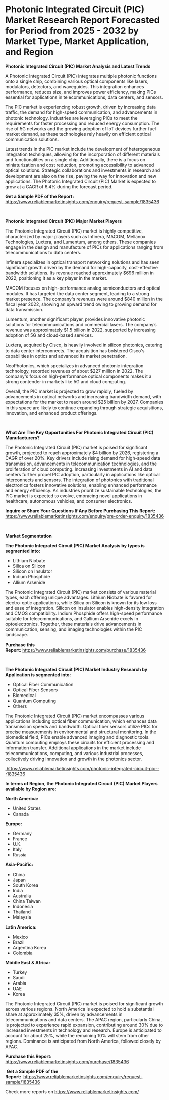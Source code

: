 <p><h1>Photonic Integrated Circuit (PIC) Market Research Report Forecasted for Period from 2025 -  2032 by Market Type, Market Application, and Region</h1></p><p><strong>Photonic Integrated Circuit (PIC) Market Analysis and Latest Trends</strong></p>
<p><p>A Photonic Integrated Circuit (PIC) integrates multiple photonic functions onto a single chip, combining various optical components like lasers, modulators, detectors, and waveguides. This integration enhances performance, reduces size, and improves power efficiency, making PICs essential for applications in telecommunications, data centers, and sensors.</p><p>The PIC market is experiencing robust growth, driven by increasing data traffic, the demand for high-speed communication, and advancements in photonic technology. Industries are leveraging PICs to meet the requirements for faster processing and reduced energy consumption. The rise of 5G networks and the growing adoption of IoT devices further fuel market demand, as these technologies rely heavily on efficient optical communication solutions.</p><p>Latest trends in the PIC market include the development of heterogeneous integration techniques, allowing for the incorporation of different materials and functionalities on a single chip. Additionally, there is a focus on miniaturization and cost reduction, promoting accessibility to advanced optical solutions. Strategic collaborations and investments in research and development are also on the rise, paving the way for innovation and new applications. The Photonic Integrated Circuit (PIC) Market is expected to grow at a CAGR of 6.4% during the forecast period.</p></p>
<p><strong>Get a Sample PDF of the Report:&nbsp;</strong> <a href="https://www.reliablemarketinsights.com/enquiry/request-sample/1835436?utm_campaign=3186&utm_medium=2&utm_source=Github&utm_content=ia&utm_term=26032025&utm_id=photonic-integrated-circuit-pic">https://www.reliablemarketinsights.com/enquiry/request-sample/1835436</a></p>
<p>&nbsp;</p>
<p><strong>Photonic Integrated Circuit (PIC) Major Market Players</strong></p>
<p><p>The Photonic Integrated Circuit (PIC) market is highly competitive, characterized by major players such as Infinera, MACOM, Mellanox Technologies, Luxtera, and Lumentum, among others. These companies engage in the design and manufacture of PICs for applications ranging from telecommunications to data centers.</p><p>Infinera specializes in optical transport networking solutions and has seen significant growth driven by the demand for high-capacity, cost-effective bandwidth solutions. Its revenue reached approximately $696 million in 2022, positioning it as a key player in the market.</p><p>MACOM focuses on high-performance analog semiconductors and optical modules. It has targeted the data center segment, leading to a strong market presence. The company's revenues were around $840 million in the fiscal year 2022, showing an upward trend owing to growing demand for data transmission.</p><p>Lumentum, another significant player, provides innovative photonic solutions for telecommunications and commercial lasers. The company’s revenue was approximately $1.5 billion in 2022, supported by increasing adoption of 5G and cloud-based services.</p><p>Luxtera, acquired by Cisco, is heavily involved in silicon photonics, catering to data center interconnects. The acquisition has bolstered Cisco's capabilities in optics and advanced its market penetration.</p><p>NeoPhotonics, which specializes in advanced photonic integration technology, recorded revenues of about $227 million in 2022. The company's focus on high-performance optical components makes it a strong contender in markets like 5G and cloud computing.</p><p>Overall, the PIC market is projected to grow rapidly, fueled by advancements in optical networks and increasing bandwidth demand, with expectations for the market to reach around $25 billion by 2027. Companies in this space are likely to continue expanding through strategic acquisitions, innovation, and enhanced product offerings.</p></p>
<p>&nbsp;</p>
<p><strong>What Are The Key Opportunities For Photonic Integrated Circuit (PIC) Manufacturers?</strong></p>
<p><p>The Photonic Integrated Circuit (PIC) market is poised for significant growth, projected to reach approximately $4 billion by 2026, registering a CAGR of over 20%. Key drivers include rising demand for high-speed data transmission, advancements in telecommunication technologies, and the proliferation of cloud computing. Increasing investments in AI and data centers further propel PIC adoption, particularly in applications like optical interconnects and sensors. The integration of photonics with traditional electronics fosters innovative solutions, enabling enhanced performance and energy efficiency. As industries prioritize sustainable technologies, the PIC market is expected to evolve, embracing novel applications in healthcare, autonomous vehicles, and consumer electronics.</p></p>
<p><strong>Inquire or Share Your Questions If Any Before Purchasing This Report:</strong> <a href="https://www.reliablemarketinsights.com/enquiry/pre-order-enquiry/1835436?utm_campaign=3186&utm_medium=2&utm_source=Github&utm_content=ia&utm_term=26032025&utm_id=photonic-integrated-circuit-pic">https://www.reliablemarketinsights.com/enquiry/pre-order-enquiry/1835436</a></p>
<p>&nbsp;</p>
<p><strong>Market Segmentation</strong></p>
<p><strong>The Photonic Integrated Circuit (PIC) Market Analysis by types is segmented into:</strong></p>
<p><ul><li>Lithium Niobate</li><li>Silica on Silicon</li><li>Silicon on Insulator</li><li>Indium Phosphide</li><li>Allium Arsenide</li></ul></p>
<p><p>The Photonic Integrated Circuit (PIC) market consists of various material types, each offering unique advantages. Lithium Niobate is favored for electro-optic applications, while Silica on Silicon is known for its low loss and ease of integration. Silicon on Insulator enables high-density integration and CMOS compatibility. Indium Phosphide offers high-speed performance suitable for telecommunications, and Gallium Arsenide excels in optoelectronics. Together, these materials drive advancements in communication, sensing, and imaging technologies within the PIC landscape.</p></p>
<p><strong>Purchase this Report:&nbsp;</strong><a href="https://www.reliablemarketinsights.com/purchase/1835436?utm_campaign=3186&utm_medium=2&utm_source=Github&utm_content=ia&utm_term=26032025&utm_id=photonic-integrated-circuit-pic">https://www.reliablemarketinsights.com/purchase/1835436</a></p>
<p>&nbsp;</p>
<p><strong>The Photonic Integrated Circuit (PIC) Market Industry Research by Application is segmented into:</strong></p>
<p><ul><li>Optical Fiber Communication</li><li>Optical Fiber Sensors</li><li>Biomedical</li><li>Quantum Computing</li><li>Others</li></ul></p>
<p><p>The Photonic Integrated Circuit (PIC) market encompasses various applications including optical fiber communication, which enhances data transmission speeds and bandwidth. Optical fiber sensors utilize PICs for precise measurements in environmental and structural monitoring. In the biomedical field, PICs enable advanced imaging and diagnostic tools. Quantum computing employs these circuits for efficient processing and information transfer. Additional applications in the market include telecommunications, computing, and various industrial processes, collectively driving innovation and growth in the photonics sector.</p></p>
<p><a href="https://www.reliablemarketinsights.com/photonic-integrated-circuit-pic--r1835436?utm_campaign=3186&utm_medium=2&utm_source=Github&utm_content=ia&utm_term=26032025&utm_id=photonic-integrated-circuit-pic">&nbsp;https://www.reliablemarketinsights.com/photonic-integrated-circuit-pic--r1835436</a></p>
<p><strong>In terms of Region, the Photonic Integrated Circuit (PIC) Market Players available by Region are:</strong></p>
<p>
    <p> <strong> North America: </strong>
        <ul>
            <li>United States</li>
            <li>Canada</li>
        </ul>
        </p> 
    <p> <strong> Europe: </strong>
        <ul>
            <li>Germany</li>
            <li>France</li>
            <li>U.K.</li>
            <li>Italy</li>
            <li>Russia</li>
        </ul>
        </p> 
    <p> <strong> Asia-Pacific: </strong>
        <ul>
            <li>China</li>
            <li>Japan</li>
            <li>South Korea</li>
            <li>India</li>
            <li>Australia</li>
            <li>China Taiwan</li>
            <li>Indonesia</li>
            <li>Thailand</li>
            <li>Malaysia</li>
        </ul>
        </p> 
    <p> <strong> Latin America: </strong>
        <ul>
            <li>Mexico</li>
            <li>Brazil</li>
            <li>Argentina Korea</li>
            <li>Colombia</li>
        </ul>
        </p> 
    <p> <strong> Middle East & Africa: </strong>
        <ul>
            <li>Turkey</li>
            <li>Saudi</li>
            <li>Arabia</li>
            <li>UAE</li>
            <li>Korea</li>
        </ul>
    </p>
    </p>
<p><p>The Photonic Integrated Circuit (PIC) market is poised for significant growth across various regions. North America is expected to hold a substantial share at approximately 35%, driven by advancements in telecommunications and data centers. The APAC region, particularly China, is projected to experience rapid expansion, contributing around 30% due to increased investments in technology and research. Europe is anticipated to account for about 25%, while the remaining 10% will stem from other regions. Dominance is anticipated from North America, followed closely by APAC.</p></p>
<p><strong>Purchase this Report: </strong><a href="https://www.reliablemarketinsights.com/purchase/1835436?utm_campaign=3186&utm_medium=2&utm_source=Github&utm_content=ia&utm_term=26032025&utm_id=photonic-integrated-circuit-pic">https://www.reliablemarketinsights.com/purchase/1835436</a></p>
<p>&nbsp;<strong>Get a Sample PDF of the Report:&nbsp;&nbsp;</strong><a href="https://www.reliablemarketinsights.com/enquiry/request-sample/1835436?utm_campaign=3186&utm_medium=2&utm_source=Github&utm_content=ia&utm_term=26032025&utm_id=photonic-integrated-circuit-pic">https://www.reliablemarketinsights.com/enquiry/request-sample/1835436</a></p>
<p><strong></strong></p>
<p>Check more reports on <a href="https://www.reliablemarketinsights.com/?utm_campaign=3186&utm_medium=2&utm_source=Github&utm_content=ia&utm_term=26032025&utm_id=photonic-integrated-circuit-pic">https://www.reliablemarketinsights.com/</a></p>